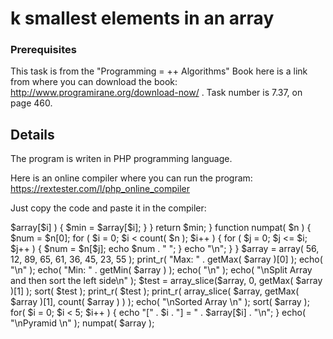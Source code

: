 #  k smallest elements in an array

### Prerequisites

This task is from the "Programming = ++ Algorithms" Book
here is a link from where you can download the book: http://www.programirane.org/download-now/ .
Task number is 7.37, on page 460.

## Details

The program is writen in PHP programming language.

Here is an online compiler where you can run the program: https://rextester.com/l/php_online_compiler

Just copy the code and paste it in the compiler:

<?php
function getMax( $array )
{
   $n 	=	count( $array );
   $max =	$array[0];
   $arr =	[];
   for ( $i = 1; $i < $n; $i++ )
   {
       if ( $max < $array[$i] )
       {
           $max =	$array[$i];
       }
   }

   for ( $i = 1; $i < $n; $i++ )
   {
       if ( $max == $array[$i] )
       {
           $a =	$i;
       }
   }

    array_push( $arr, $max, $a );

    return $arr;
}

function getMin( $array )
{ 
   $n 	=	count($array);
   $min =	$array[0];
   for ( $i = 1; $i < $n; $i++ )
   {
       if ( $min > $array[$i] )
       {
           $min =	$array[$i];
       }
    }
    return $min;
}

function numpat( $n ) 
{
    $num =	$n[0];

    for ( $i = 0; $i < count( $n ); $i++ )
    { 
        for ( $j = 0; $j <= $i; $j++ )
        {
            $num =	$n[$j];
            echo $num . " ";
        } 
        echo "\n";
    } 
} 

$array = array( 56, 12, 89, 65, 61, 36, 45, 23, 55 );
print_r( "Max: " . getMax( $array )[0] );

echo( "\n" );
echo( "Min: " . getMin( $array ) );
echo( "\n" );

echo( "\nSplit Array and then sort the left side\n" );
$test = array_slice($array, 0, getMax( $array )[1] );
sort( $test );
print_r( $test );
print_r( array_slice( $array, getMax( $array )[1], count( $array ) ) );

echo( "\nSorted Array \n" );
sort( $array );
for( $i = 0; $i < 5; $i++ )
{
    echo "[" . $i . "] = " . $array[$i] . "\n";
}

echo( "\nPyramid \n" );
numpat( $array );